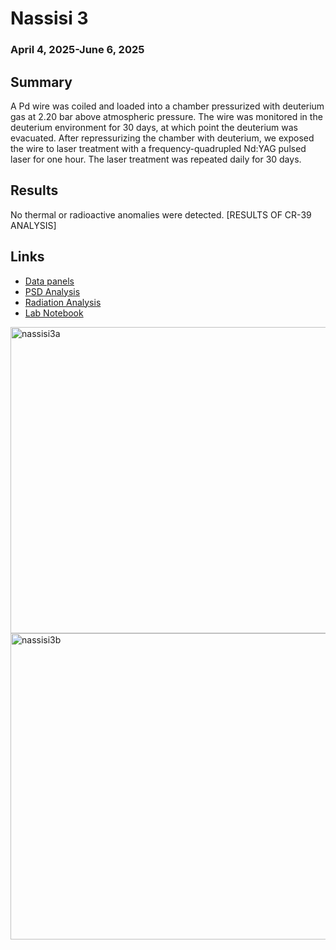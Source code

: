 # Nassisi 3
### April 4, 2025-June 6, 2025 
## Summary
A Pd wire was coiled and loaded into a chamber pressurized with deuterium gas at 2.20 bar above atmospheric pressure. The wire was monitored in the deuterium environment for 30 days, at which point the deuterium was evacuated. After repressurizing the chamber with deuterium, we exposed the wire to laser treatment with a frequency-quadrupled Nd:YAG pulsed laser for one hour. The laser treatment was repeated daily for 30 days.

## Results
No thermal or radioactive anomalies were detected. [RESULTS OF CR-39 ANALYSIS]

## Links
- [Data panels](https://nucleonics.mit.edu/data/load-panel.php?filename=completed%20arpa-e%20runs/Nassisi3)
- [PSD Analysis](https://github.com/project-ida/arpa-e-experiments/blob/main/analysis/nassisi-03/Nassisi_3_Refined_PSD.ipynb)
- [Radiation Analysis](https://github.com/project-ida/arpa-e-experiments/blob/main/analysis/nassisi-03/Nassisi_3_Radiation_pulse_analysis.ipynb)
- [Lab Notebook](https://docs.google.com/document/d/14ziw0DV_Gsin2wnXEmBCktqY61MGm6MUOBqwSg4r6JI/edit?usp=sharing)


<img width="788" height="490" alt="nassisi3a" src="https://github.com/user-attachments/assets/0094fdbd-e090-4864-b725-f0e2deb122c2" />
<img width="790" height="490" alt="nassisi3b" src="https://github.com/user-attachments/assets/fe38198c-4030-4e99-b2b2-3dfee9f40801" />
